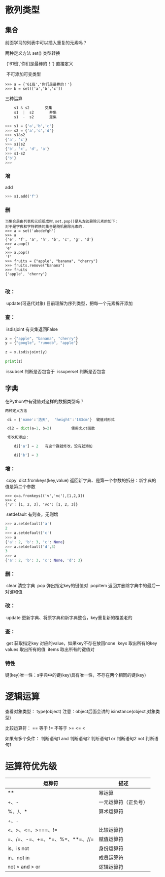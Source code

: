 # 散列类型

## 集合

前面学习的列表中可以插入重复的元素吗？

两种定义方法
    set()  类型转换

​    {'61班','你们是最棒的！'}  直接定义

​    不可添加可变类型

```
>>> a = {'61班','你们是最棒的！'}
>>> b = set(['a','b','c'])
```

三种运算

```python
    s1 & s2       交集
    s1  |  s2       并集
    s1  -  s2       差集
```

```python
>>> s1 = {'a','b','c'}
>>> s2 = {'a','c','d'}
>>> s1&s2
{'a', 'c'}
>>> s1|s2
{'b', 'c', 'd', 'a'}
>>> s1-s2
{'b'}
>>> 
```

### 增

add

```python
>>> s1.add('f')
```



### 删

```
当集合是由列表和元组组成时,set.pop()是从左边删除元素的如下:
对于是字典和字符转换的集合是随机删除元素的.
>>> a = set('abcdefgh')
>>> a
{'e', 'f', 'a', 'h', 'b', 'c', 'g', 'd'}
>>> a.pop()
'e'
>>> a.pop()
'f'
>>> fruits = {"apple", "banana", "cherry"}
>>> fruits.remove("banana")
>>> fruits
{'apple', 'cherry'}


```

### 改：

​    update(可迭代对象)  目前理解为序列类型，把每一个元素拆开添加

### 查：

​    isdisjoint    有交集返回False

```python
x = {"apple", "banana", "cherry"}
y = {"google", "runoob", "apple"}
 
z = x.isdisjoint(y) 
 
print(z)

```

​    issubset      判断是否包含于
​    issuperset   判断是否包含



## 字典

在Python中有键值对这样的数据类型吗？



```python
两种定义方法

 di = {'name':'浩天',  'height':'183cm'}  键值对形式 

 di2 = dict(a=1, b=2)         使用dict函数

 修改和添加：

    di['a'] = 2   有这个键就修改，没有就添加

    di['b'] = 3   

```

### 增：

​    copy
​    dict.fromkeys(key,value)     返回新字典、是第一个参数的拆分：新字典的值是第二个参数

```
>>> c=a.fromkeys(('v','vc'),[1,2,3])
>>> c
{'v': [1, 2, 3], 'vc': [1, 2, 3]}
```

​    setdefault    有则查，无则增

```python
>>> a.setdefault('a')
2
>>> a.setdefault('c')
>>> a
{'a': 2, 'b': 3, 'c': None}
>>> a.setdefault('d',3)
3
>>> a
{'a': 2, 'b': 3, 'c': None, 'd': 3}
```



### 删：

​    clear   清空字典
​    pop	弹出指定key的键值对
​    popitem   返回并删除字典中的最后一对键和值

### 改：

​    update   更新字典、将原字典和新字典整合，key重复新的覆盖老的

### 查：

​    get    获取指定key 对应的value，如果key不存在放回none
​    keys   取出所有的key
​    values   取出所有的值
​    items     取出所有的键值对

### 特性

键(key)唯一性：s字典中的键(key)具有唯一性，不存在两个相同的键(key)

# 逻辑运算

查看对象类型：
    type(object)   注意：object后面会讲的
    isinstance(object,对象类型)

比较运算符：
    == 等于   !=  不等于 
    >=   <=
  <

如果有多个条件：
    判断语句1    and    判断语句2
    判断语句1    or       判断语句2
    not    判断语句1

# 运算符优先级

| **运算符**                      | **描述**             |
| ------------------------------- | -------------------- |
| **                              | 幂运算               |
| +、-                            | 一元运算符（正负号） |
| %、/、*                         | 算术运算符           |
| +、-                            |                      |
| <、>、<=、>===、!=              | 比较运算符           |
| =、/=、-=、+=、*=、%=、**=、//= | 赋值运算符           |
| is、is not                      | 身份运算符           |
| in、not in                      | 成员运算符           |
| not > and > or                  | 逻辑运算符           |



















